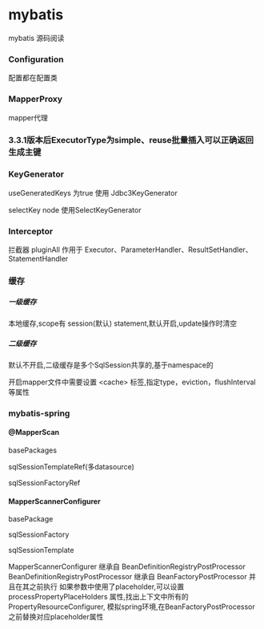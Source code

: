# mybatis
mybatis 源码阅读

### Configuration
配置都在配置类

### MapperProxy 
mapper代理

### 3.3.1版本后ExecutorType为simple、reuse批量插入可以正确返回生成主键

### KeyGenerator
useGeneratedKeys 为true 使用 Jdbc3KeyGenerator

selectKey node 使用SelectKeyGenerator

### Interceptor
拦截器 pluginAll 作用于 Executor、ParameterHandler、ResultSetHandler、StatementHandler

### 缓存
##### 一级缓存
本地缓存,scope有 session(默认) statement,默认开启,update操作时清空
##### 二级缓存
默认不开启,二级缓存是多个SqlSession共享的,基于namespace的

开启mapper文件中需要设置 &lt;cache&gt; 标签,指定type，eviction，flushInterval等属性

### mybatis-spring
#### @MapperScan  
basePackages 

sqlSessionTemplateRef(多datasource) 

sqlSessionFactoryRef


#### MapperScannerConfigurer 
basePackage 

sqlSessionFactory 

sqlSessionTemplate

MapperScannerConfigurer 继承自 BeanDefinitionRegistryPostProcessor
BeanDefinitionRegistryPostProcessor 继承自 BeanFactoryPostProcessor 并且在其之前执行
如果参数中使用了placeholder,可以设置processPropertyPlaceHolders 属性,找出上下文中所有的 PropertyResourceConfigurer,
模拟spring环境,在BeanFactoryPostProcessor之前替换对应placeholder属性



